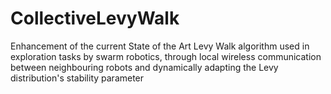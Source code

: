 # CollectiveLevyWalk
Enhancement of the current State of the Art Levy Walk algorithm used in exploration tasks by swarm robotics, through local wireless communication between neighbouring robots and dynamically adapting the Levy distribution's stability parameter
